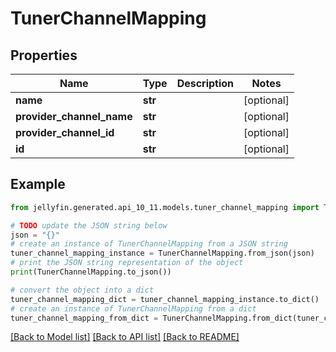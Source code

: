 # TunerChannelMapping


## Properties

Name | Type | Description | Notes
------------ | ------------- | ------------- | -------------
**name** | **str** |  | [optional] 
**provider_channel_name** | **str** |  | [optional] 
**provider_channel_id** | **str** |  | [optional] 
**id** | **str** |  | [optional] 

## Example

```python
from jellyfin.generated.api_10_11.models.tuner_channel_mapping import TunerChannelMapping

# TODO update the JSON string below
json = "{}"
# create an instance of TunerChannelMapping from a JSON string
tuner_channel_mapping_instance = TunerChannelMapping.from_json(json)
# print the JSON string representation of the object
print(TunerChannelMapping.to_json())

# convert the object into a dict
tuner_channel_mapping_dict = tuner_channel_mapping_instance.to_dict()
# create an instance of TunerChannelMapping from a dict
tuner_channel_mapping_from_dict = TunerChannelMapping.from_dict(tuner_channel_mapping_dict)
```
[[Back to Model list]](../README.md#documentation-for-models) [[Back to API list]](../README.md#documentation-for-api-endpoints) [[Back to README]](../README.md)


